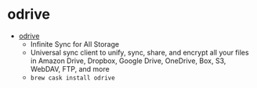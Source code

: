 # odrive
- [odrive](https://www.odrive.com/)
  -  Infinite Sync for All Storage
  - Universal sync client to unify, sync, share, and encrypt all your files in Amazon Drive, Dropbox, Google Drive, OneDrive, Box, S3, WebDAV, FTP, and more
  - `brew cask install odrive`
